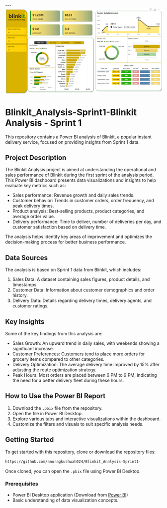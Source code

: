 --- ![Screenshot of Dashboard](https://github.com/anuragkushwah024/Blinkit_Analysis-Sprint1-/blob/2c36c400cc2ede2811f5f59289b242c09270e5b3/Dashboard_Image.png)
# Blinkit_Analysis-Sprint1-Blinkit Analysis - Sprint 1

This repository contains a Power BI analysis of Blinkit, a popular instant delivery service, focused on providing insights from Sprint 1 data.

## Project Description

The Blinkit Analysis project is aimed at understanding the operational and sales performance of Blinkit during the first sprint of the analysis period. This Power BI dashboard presents data visualizations and insights to help evaluate key metrics such as:

- Sales performance: Revenue growth and daily sales trends.
- Customer behavior: Trends in customer orders, order frequency, and peak delivery times.
- Product analysis: Best-selling products, product categories, and average order value.
- Delivery performance: Time to deliver, number of deliveries per day, and customer satisfaction based on delivery time.

The analysis helps identify key areas of improvement and optimizes the decision-making process for better business performance.

## Data Sources

The analysis is based on Sprint 1 data from Blinkit, which includes:

1. Sales Data: A dataset containing sales figures, product details, and timestamps.
2. Customer Data: Information about customer demographics and order history.
3. Delivery Data: Details regarding delivery times, delivery agents, and customer ratings.

## Key Insights

Some of the key findings from this analysis are:

- Sales Growth: An upward trend in daily sales, with weekends showing a significant increase.
- Customer Preferences: Customers tend to place more orders for grocery items compared to other categories.
- Delivery Optimization: The average delivery time improved by 15% after adjusting the route optimization strategy.
- Peak Hours: Most orders are placed between 6 PM to 9 PM, indicating the need for a better delivery fleet during these hours.

## How to Use the Power BI Report

1. Download the `.pbix` file from the repository.
2. Open the file in Power BI Desktop.
3. Explore various tabs and interactive visualizations within the dashboard.
4. Customize the filters and visuals to suit specific analysis needs.

## Getting Started

To get started with this repository, clone or download the repository files:

```bash
https://github.com/anuragkushwah024/Blinkit_Analysis-Sprint1-
```

Once cloned, you can open the `.pbix` file using Power BI Desktop.

### Prerequisites

- Power BI Desktop application (Download from [Power BI](https://powerbi.microsoft.com/desktop/))
- Basic understanding of data visualization concepts.



